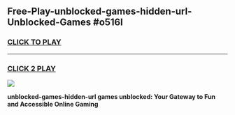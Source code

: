 
## Free-Play-unblocked-games-hidden-url-Unblocked-Games #o516l
<h3>
<a href="https://news.freeplayer.one?title=unblocked-games-hidden-url&ref=8M">CLICK TO PLAY</a></h3>
<hr>

<h3>
<a href="https://news.freeplayer.one?title=unblocked-games-hidden-url&ref=8M">CLICK 2 PLAY</a>
  
</h3>

<a href="https://news.freeplayer.one?title=unblocked-games-hidden-url&ref=8M"><img src="https://clearcache.store/games.png"></a>


**unblocked-games-hidden-url games unblocked: Your Gateway to Fun and Accessible Online Gaming**
